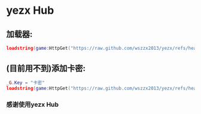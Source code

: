 # yezx Hub
## 加载器:

```lua
loadstring(game:HttpGet("https://raw.github.com/wszzx2013/yezx/refs/heads/main/Main%20script/Loader"))()
```
## (目前用不到)添加卡密:
```lua
_G.Key = "卡密"
loadstring(game:HttpGet("https://raw.github.com/wszzx2013/yezx/refs/heads/main/Misc/Key"))()
```
### 感谢使用yezx Hub
